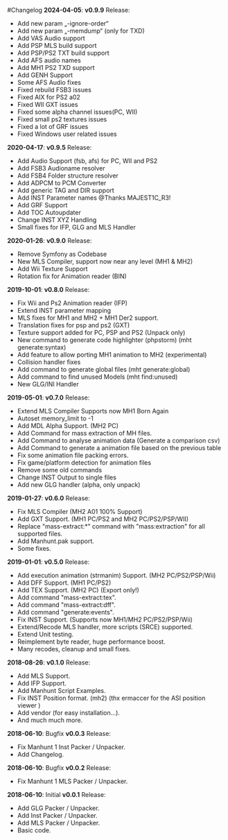 #Changelog
**2024-04-05**: **v0.9.9** Release:
* Add new param „-ignore-order“
* Add new param „-memdump“ (only for TXD)
* Add VAS Audio support
* Add PSP MLS build support
* Add PSP/PS2 TXT build support
* Add AFS audio names
* Add MH1 PS2 TXD support
* Add GENH Support
* Some AFS Audio fixes
* Fixed rebuild FSB3 issues
* Fixed AIX for PS2 a02
* Fixed WII GXT issues
* Fixed some alpha channel issues(PC, WII)
* Fixed small ps2 textures issues
* Fixed a lot of GRF issues
* Fixed Windows user related issues

**2020-04-17**: **v0.9.5** Release:
* Add Audio Support (fsb, afs) for PC, WII and PS2
* Add FSB3 Audioname resolver
* Add FSB4 Folder structure resolver
* Add ADPCM to PCM Converter
* Add generic TAG and DIR support
* Add INST Parameter names @Thanks MAJEST1C_R3!
* Add GRF Support
* Add TOC Autoupdater
* Change INST XYZ Handling
* Small fixes for IFP, GLG and MLS Handler


**2020-01-26**: **v0.9.0** Release:
* Remove Symfony as Codebase
* New MLS Compiler, support now near any level (MH1 & MH2)
* Add Wii Texture Support
* Rotation fix for Animation reader (BIN)

**2019-10-01**: **v0.8.0** Release:
* Fix Wii and Ps2 Animation reader (IFP)
* Extend INST parameter mapping
* MLS fixes for MH1 and MH2 + MH1 Der2 support.
* Translation fixes for psp and ps2 (GXT)
* Texture support added for PC, PSP and PS2 (Unpack only)
* New command to generate code highlighter (phpstorm) (mht generate:syntax)
* Add feature to allow porting MH1 animation to MH2 (experimental)
* Collision handler fixes
* Add command to generate global files (mht generate:global)
* Add command to find unused Models (mht find:unused)
* New GLG/INI Handler

**2019-05-01**: **v0.7.0** Release:
* Extend MLS Compiler Supports now MH1 Born Again
* Autoset memory_limit to -1
* Add MDL Alpha Support. (MH2 PC)
* Add Command for mass extraction of MH files.
* Add Command to analyse animation data (Generate a comparison csv)
* Add Command to generate a animation file based on the previous table
* Fix some animation file packing errors.
* Fix game/platform detection for animation files
* Remove some old commands
* Change INST Output to single files
* Add new GLG handler (alpha, only unpack)

**2019-01-27**: **v0.6.0** Release:
* Fix MLS Compiler (MH2 A01 100% Support)
* Add GXT Support. (MH1 PC/PS2 and MH2 PC/PS2/PSP/WII)
* Replace "mass-extract:*" command with "mass:extraction" for all supported files.
* Add Manhunt.pak support.
* Some fixes.

**2019-01-01**: **v0.5.0** Release:
* Add execution animation (strmanim) Support. (MH2 PC/PS2/PSP/Wii)
* Add DFF Support. (MH1 PC/PS2)
* Add TEX Support. (MH2 PC) (Export only!)
* Add command "mass-extract:tex".
* Add command "mass-extract:dff".
* Add command "generate:events".
* Fix INST Support. (Supports now MH1/MH2 PC/PS2/PSP/Wii)
* Extend/Recode MLS handler, more scripts (SRCE) supported.
* Extend Unit testing.
* Reimplement byte reader, huge performance boost.
* Many recodes, cleanup and small fixes.

**2018-08-26**: **v0.1.0** Release:
* Add MLS Support.
* Add IFP Support.
* Add Manhunt Script Examples.
* Fix INST Position format. (mh2) (thx ermaccer for the ASI position viewer )
* Add vendor (for easy installation...).
* And much much more.

**2018-06-10**: Bugfix **v0.0.3** Release:
* Fix Manhunt 1 Inst Packer / Unpacker.
* Add Changelog.

**2018-06-10**: Bugfix **v0.0.2** Release:

* Fix Manhunt 1 MLS Packer / Unpacker.

**2018-06-10**: Initial **v0.0.1** Release:

* Add GLG Packer / Unpacker.
* Add Inst Packer / Unpacker.
* Add MLS Packer / Unpacker.
* Basic code.

